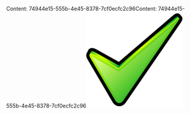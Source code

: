<span data-ttu-id="24146-101">Content: 74944e15-555b-4e45-8378-7cf0ecfc2c96</span><span class="sxs-lookup"><span data-stu-id="24146-101">Content: 74944e15-555b-4e45-8378-7cf0ecfc2c96</span></span>![Bild](14eb31f0-6269-4491-a63d-65f047db2790.png)

